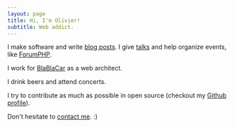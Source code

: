 ```yaml
---
layout: page
title: Hi, I'm Olivier!
subtitle: Web addict.
---
```


I make software and write [blog posts][]. I give [talks][] and help organize events, like [ForumPHP][].

I work for [BlaBlaCar][] as a web architect.

I drink beers and attend concerts.

I try to contribute as much as possible in open source (checkout my [Github profile][]).

Don't hesitate to [contact me][]. :)

[blog posts]: /blog/
[talks]: /talks/
[ForumPHP]: http://event.afup.org/
[BlaBlaCar]: https://www.blablacar.fr
[Github profile]: https://github.com/odolbeau
[contact me]: /about/
